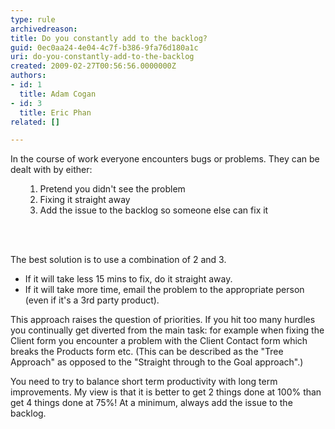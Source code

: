 ```yaml
---
type: rule
archivedreason: 
title: Do you constantly add to the backlog?
guid: 0ec0aa24-4e04-4c7f-b386-9fa76d180a1c
uri: do-you-constantly-add-to-the-backlog
created: 2009-02-27T00:56:56.0000000Z
authors:
- id: 1
  title: Adam Cogan
- id: 3
  title: Eric Phan
related: []

---
```




  <p>In the course of work everyone encounters bugs or problems. They can be dealt with by either&#58;</p>
<ol>
    <ol>
        <li>Pretend you didn't see the problem </li>
        <li>Fixing it straight away </li>
        <li>Add the issue to the backlog so someone else can fix it </li>
    </ol>
</ol>

<br><excerpt class='endintro'></excerpt><br>

  <p>The best solution is to use a combination of 2 and 3. </p>
<ul>
    <li>If it will take less 15 mins to fix, do it straight away. </li>
    <li>If it will take more time, email the problem to the appropriate person (even if it's a 3rd party product). </li>
</ul>
<p>This approach raises the question of priorities. If you hit too many hurdles you continually get diverted from the main task&#58; for example when fixing&#160;the Client form&#160;you encounter a problem with the Client Contact form which breaks&#160;the Products form&#160;etc. (This can be described as the &quot;Tree Approach&quot; as opposed to the &quot;Straight through to the Goal approach&quot;.)</p>
<p>You need to try to balance short term productivity with long term improvements. My view is that it is better to get 2 things done at 100% than get 4 things done at 75%! At a minimum, always add the issue to the backlog.</p>
<p>&#160;</p>



